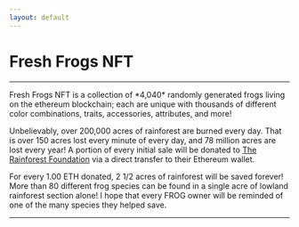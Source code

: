 ```yaml
---
layout: default
---
```

<title>Fresh Frogs NFT #Ethereum</title>
<h1 class="h1">Fresh Frogs NFT</h1><hr>
Fresh Frogs NFT is a collection of *4,040* randomly generated frogs living on the ethereum blockchain; each are unique with thousands of different color combinations, traits, accessories, attributes, and more!

Unbelievably, over 200,000 acres of rainforest are burned every day. That is over 150 acres lost every minute of every day, and 78 million acres are lost every year! A portion of every initial sale will be donated to [The Rainforest Foundation](https://rainforestfoundation.org/) via a direct transfer to their Ethereum wallet.

For every 1.00 ETH donated, 2 1/2 acres of rainforest will be saved forever! More than 80 different frog species can be found in a single acre of lowland rainforest section alone! I hope that every FROG owner will be reminded of one of the many species they helped save.
<hr>
